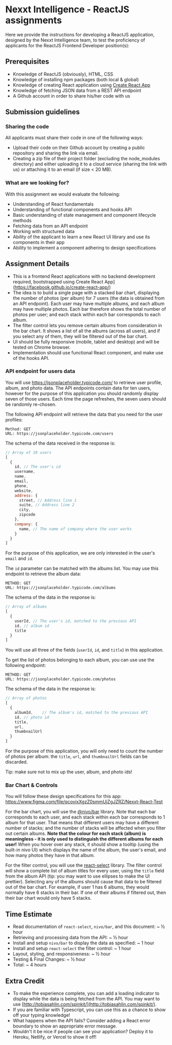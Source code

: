 # Nexxt Intelligence - ReactJS assignments

Here we provide the instructions for developing a ReactJS application, designed by the Nexxt Intelligence team, to test the proficiency of applicants for the ReactJS Frontend Developer position(s):

## Prerequisites
* Knowledge of ReactJS (obviously), HTML, CSS
* Knowledge of installing npm packages (both local & global)
* Knowledge of creating React application using [Create React App](https://facebook.github.io/create-react-app/)
* Knowledge of fetching JSON data from a REST API endpoint
* A Github account in order to share his/her code with us

## Submission guidelines

### Sharing the code

All applicants must share their code in one of the following ways:

 - Upload their code on their Github account by creating a public repository and sharing the link via email.
 - Creating a zip file of their project folder (excluding the node_modules directory) and either uploading it to a cloud service (sharing the link with us) or attaching it to an email (if size < 20 MB).

### What are we looking for?

With this assignment we would evaluate the following:

 - Understanding of React fundamentals
 - Understanding of functional components and hooks API
 - Basic understanding of state management and component lifecycle methods
 - Fetching data from an API endpoint
 - Working with structured data
 - Ability of the applicant to learn a new React UI library and use its components in their app
 - Ability to implement a component adhering to design specifications


## Assignment Details

- This is a frontend React applications with no backend development required, bootstrapped using Create React App](https://facebook.github.io/create-react-app/)
- The idea is to build a single page with a stacked bar chart, displaying the number of photos (per album) for 7 users (the data is obtained from an API endpoint). Each user may have multiple albums, and each album may have multiple photos. Each bar therefore shows the total number of photos per user; and each stack within each bar corresponds to each album.
- The filter control lets you remove certain albums from consideration in the bar chart. It shows a list of all the albums (across all users), and if you select any of them, they will be filtered out of the bar chart.
- UI should be fully responsive (mobile, tablet and desktop) and will be tested on Chrome browser.
- Implementation should use functional React component, and make use of the hooks API.

### API endpoint for users data

You will use https://jsonplaceholder.typicode.com/ to retrieve user profile, album, and photo data. The API endpoints contain data for ten users, however for the purpose of this application you should randomly display seven of those users. Each time the page refreshes, the seven users should be randomly re-chosen.

The following API endpoint will retrieve the data that you need for the user profiles:
```
Method: GET
URL: https://jsonplaceholder.typicode.com/users
```

The schema of the data received in the response is:
```Javascript
// Array of 10 users
[
  {
    id,	// The user's id
    username,
    name,
    email,
    phone,
    website,
    address: {
	  street, // Address line 1
	  suite, // Address line 2
	  city,
	  zipcode
    },
    company: {
	  name, // The name of company where the user works
    }
  }
]
```

For the purpose of this application, we are only interested in the user's `email` and `id`.

The `id` parameter can be matched with the albums list. You may use this endpoint to retrieve the album data:
```
METHOD: GET
URL: https://jsonplaceholder.typicode.com/albums
```

The schema of the data in the response is:
```Javascript
// Array of albums
[
  {
    userId,	// The user's id, matched to the previous API
    id, // album id
    title
  }
]
```
You will use all three of the fields (`userId`, `id`, and `title`) in this application.

To get the list of photos belonging to each album, you can use use the following endpoint:
```
METHOD: GET
URL: https://jsonplaceholder.typicode.com/photos
```

The schema of the data in the response is:
```Javascript
// Array of photos
[
  {
    albumId,	// The album's id, matched to the previous API
    id, // photo id
    title,
    url,
    thumbnailUrl
  }
]
```
For the purpose of this application, you will only need to count the number of photos per album: the `title`, `url`, and `thumbnailUrl` fields can be discarded.

Tip: make sure not to mix up the user, album, and photo ids!


### Bar Chart & Controls

You will follow these design specifications for this app: https://www.figma.com/file/qcovixXgzZ0smmUjZgJZRZ/Nexxt-React-Test

For the bar chart, you will use the [@nivo/bar](https://nivo.rocks/bar) library. Note that each bar corresponds to each user, and each stack within each bar corresponds to 1 album for that user. That means that different users may have a different number of stacks; and the number of stacks will be affected when you filter out certain albums. **Note that the colour for each stack (album) is meaningless - it is only used to distinguish the different albums for each user!** When you hover over any stack, it should show a tooltip (using the built-in nivo UI) which displays the name of the album, the user's email, and how many photos they have in that album.

For the filter control, you will use the [react-select](https://react-select.com/) library. The filter control will show a complete list of album titles for every user, using the `title` field from the album API (tip: you may want to use ellipses to make the UI prettier). Selecting any of the albums should cause that data to be filtered out of the bar chart. For example, if user 1 has 6 albums, they would normally have 6 stacks in their bar. If one of their albums if filtered out, then their bar chart would only have 5 stacks.

## Time Estimate
- Read documentation of `react-select`, `nivo/bar`, and this document: ~ ½ hour
- Retrieving and processing data from the API: ~ ½ hour
- Install and setup `nivo/bar` to display the data as specified: ~ 1 hour
- Install and setup `react-select` the filter control: ~ 1 hour
- Layout, styling, and responsiveness: ~ ½ hour
- Testing & Final Changes: ~ ½ hour
- Total: ~ 4 hours

## Extra Credit
- To make the experience complete, you can add a loading indicator to display while the data is being fetched from the API. You may want to use [http://tobiasahlin.com/spinkit/](http://tobiasahlin.com/spinkit/).
- If you are familiar with Typescript, you can use this as a chance to show off your typing knowledge!
- What happens when the API fails? Consider adding a React error boundary to show an appropriate error message.
- Wouldn't it be nice if people can see your application? Deploy it to Heroku, Netlify, or Vercel to show it off!
